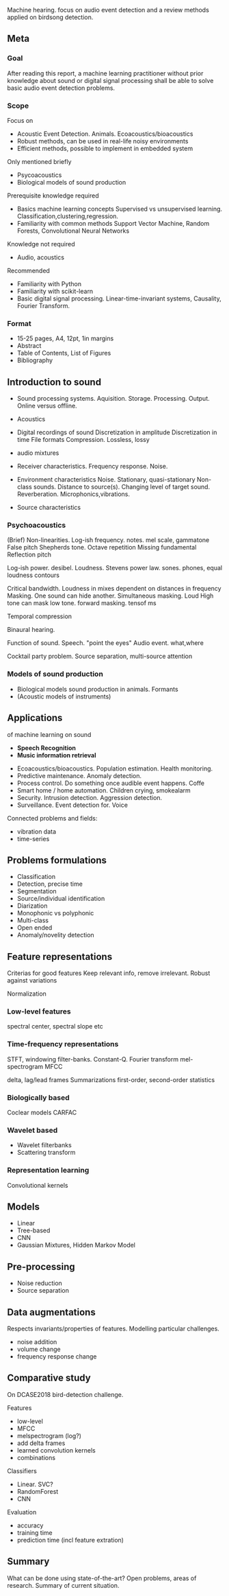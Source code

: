 
Machine hearing.
focus on audio event detection and a review methods applied on birdsong detection.

## Meta
### Goal
After reading this report,
a machine learning practitioner
without prior knowledge about sound or digital signal processing
shall be able to solve basic audio event detection problems.

### Scope
Focus on

* Acoustic Event Detection. Animals. Ecoacoustics/bioacoustics
* Robust methods, can be used in real-life noisy environments
* Efficient methods, possible to implement in embedded system

Only mentioned briefly

* Psycoacoustics
* Biological models of sound production

Prerequisite knowledge required

* Basics machine learning concepts
Supervised vs unsupervised learning.
Classification,clustering,regression.
* Familiarity with common methods
Support Vector Machine, Random Forests, Convolutional Neural Networks

Knowledge not required

* Audio, acoustics

Recommended

* Familiarity with Python
* Familiarity with scikit-learn
* Basic digital signal processing.
Linear-time-invariant systems, Causality, Fourier Transform.

### Format
* 15-25 pages, A4, 12pt, 1in margins
* Abstract
* Table of Contents, List of Figures
* Bibliography


## Introduction to sound

- Sound processing systems.
Aquisition. Storage. Processing. Output.
Online versus offline.

- Acoustics
- Digital recordings of sound
Discretization in amplitude
Discretization in time
File formats
Compression. Lossless, lossy
- audio mixtures

- Receiver characteristics.
Frequency response.
Noise.

- Environment characteristics
Noise. Stationary, quasi-stationary
Non-class sounds.
Distance to source(s). Changing level of target sound.
Reverberation.
Microphonics,vibrations.

- Source characteristics

### Psychoacoustics
(Brief)
Non-linearities.
Log-ish frequency. notes. mel scale, gammatone
False pitch
Shepherds tone. Octave repetition
Missing fundamental
Reflection pitch

Log-ish power. desibel. 
Loudness. Stevens power law.
sones.
phones, equal loudness contours

Critical bandwidth. Loudness in mixes dependent on distances in frequency
Masking. One sound can hide another.
Simultaneous masking. Loud High tone can mask low tone.
forward masking. tensof ms

Temporal compression

Binaural hearing.

Function of sound.
Speech. "point the eyes"
Audio event. what,where

Cocktail party problem. Source separation, multi-source attention

### Models of sound production
- Biological models sound production in animals.
Formants
- (Acoustic models of instruments)

## Applications
of machine learning on sound

- **Speech Recognition**
- **Music information retrieval**

* Ecoacoustics/bioacoustics. Population estimation. Health monitoring.
* Predictive maintenance. Anomaly detection.
* Process control. Do something once audible event happens. Coffe
* Smart home / home automation.  Children crying, smokealarm
* Security. Intrusion detection. Aggression detection.
* Surveillance. Event detection for. Voice

Connected problems and fields:

- vibration data
- time-series


## Problems formulations

- Classification
- Detection, precise time
- Segmentation
- Source/individual identification
- Diarization 
- Monophonic vs polyphonic
- Multi-class
- Open ended
- Anomaly/novelity detection

## Feature representations
Criterias for good features
Keep relevant info, remove irrelevant.
Robust against variations


Normalization

### Low-level features
spectral center, spectral slope etc

### Time-frequency representations
STFT, windowing
filter-banks. Constant-Q. Fourier transform
mel-spectrogram
MFCC

delta, lag/lead frames
Summarizations
first-order, second-order statistics

### Biologically based
Coclear models
CARFAC

### Wavelet based
* Wavelet filterbanks
* Scattering transform

### Representation learning
Convolutional kernels

## Models

- Linear
- Tree-based
- CNN
- Gaussian Mixtures, Hidden Markov Model

## Pre-processing
- Noise reduction
- Source separation

## Data augmentations
Respects invariants/properties of features. Modelling particular challenges.

- noise addition
- volume change
- frequency response change

## Comparative study
On DCASE2018 bird-detection challenge.

Features

* low-level
* MFCC
* melspectrogram (log?)
* add delta frames
* learned convolution kernels
* combinations

Classifiers

* Linear. SVC?
* RandomForest
* CNN

Evaluation

* accuracy
* training time
* prediction time (incl feature extration)

## Summary
What can be done using state-of-the-art?
Open problems, areas of research.
Summary of current situation.


